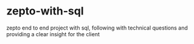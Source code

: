 # zepto-with-sql
zepto end to end project with sql, following with technical questions and providing a clear insight for the client 
